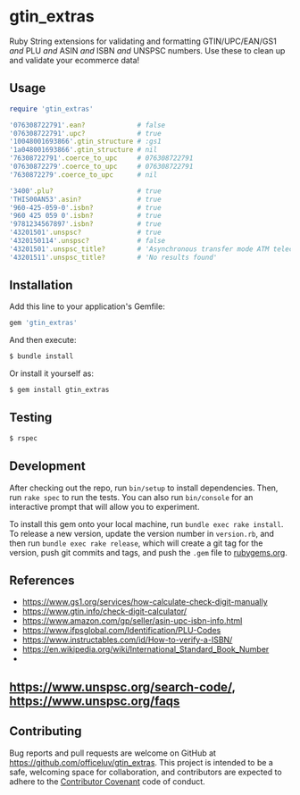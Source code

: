 # gtin_extras
Ruby String extensions for validating and formatting GTIN/UPC/EAN/GS1 _and_ PLU _and_ ASIN _and_ ISBN _and_ UNSPSC numbers. Use these to clean up and validate your ecommerce data!

## Usage

```ruby
require 'gtin_extras'

'076308722791'.ean?             # false
'076308722791'.upc?             # true
'10048001693866'.gtin_structure # :gs1
'1a048001693866'.gtin_structure # nil
'76308722791'.coerce_to_upc     # 076308722791
'07630872279'.coerce_to_upc     # 076308722791
'7630872279'.coerce_to_upc      # nil

'3400'.plu?                     # true
'THIS00AN53'.asin?              # true
'960-425-059-0'.isbn?           # true
'960 425 059 0'.isbn?           # true
'9781234567897'.isbn?           # true
'43201501'.unspsc?              # true
'4320150114'.unspsc?            # false
'43201501'.unspsc_title?        # 'Asynchronous transfer mode ATM telecommunications interface cards'
'43201511'.unspsc_title?        # 'No results found'


```

## Installation

Add this line to your application's Gemfile:

```ruby
gem 'gtin_extras'
```

And then execute:

```sh
$ bundle install
```

Or install it yourself as:

```sh
$ gem install gtin_extras
```

## Testing

```sh
$ rspec
```

## Development

After checking out the repo, run `bin/setup` to install dependencies. Then, run `rake spec` to run the tests. You can also run `bin/console` for an interactive prompt that will allow you to experiment.

To install this gem onto your local machine, run `bundle exec rake install`. To release a new version, update the version number in `version.rb`, and then run `bundle exec rake release`, which will create a git tag for the version, push git commits and tags, and push the `.gem` file to [rubygems.org](https://rubygems.org).

## References

- https://www.gs1.org/services/how-calculate-check-digit-manually
- https://www.gtin.info/check-digit-calculator/
- https://www.amazon.com/gp/seller/asin-upc-isbn-info.html
- https://www.ifpsglobal.com/Identification/PLU-Codes
- https://www.instructables.com/id/How-to-verify-a-ISBN/
- https://en.wikipedia.org/wiki/International_Standard_Book_Number
- 
https://www.unspsc.org/search-code/, https://www.unspsc.org/faqs
- 

## Contributing

Bug reports and pull requests are welcome on GitHub at https://github.com/officeluv/gtin_extras. This project is intended to be a safe, welcoming space for collaboration, and contributors are expected to adhere to the [Contributor Covenant](http://contributor-covenant.org) code of conduct.
